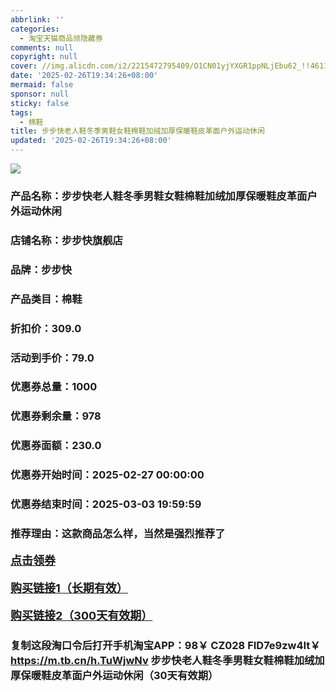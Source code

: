 ```yaml
---
abbrlink: ''
categories:
  - 淘宝天猫商品领隐藏券
comments: null
copyright: null
cover: //img.alicdn.com/i2/2215472795409/O1CN01yjYXGR1ppNLjEbu62_!!4611686018427383569-0-item_pic.jpg
date: '2025-02-26T19:34:26+08:00'
mermaid: false
sponsor: null
sticky: false
tags:
  - 棉鞋
title: 步步快老人鞋冬季男鞋女鞋棉鞋加绒加厚保暖鞋皮革面户外运动休闲
updated: '2025-02-26T19:34:26+08:00'
--- 
```


![](//img.alicdn.com/i2/2215472795409/O1CN01yjYXGR1ppNLjEbu62_!!4611686018427383569-0-item_pic.jpg)

### 产品名称：步步快老人鞋冬季男鞋女鞋棉鞋加绒加厚保暖鞋皮革面户外运动休闲
### 店铺名称：步步快旗舰店
### 品牌：步步快
### 产品类目：棉鞋
### 折扣价：309.0
### 活动到手价：79.0
### 优惠券总量：1000
### 优惠券剩余量：978
### 优惠券面额：230.0
### 优惠券开始时间：2025-02-27 00:00:00	
### 优惠券结束时间：2025-03-03 19:59:59	
### 推荐理由：这款商品怎么样，当然是强烈推荐了

<p style="font-size: 18px; font-weight: bold;">
  <a href="https://uland.taobao.com/coupon/edetail?e=BaJIRvM%2Fq7%2BlhHvvyUNXZfh8CuWt5YH5OVuOuRD5gLJMmdsrkidbOWBzzpT26idJPWQKA5zYZ4SIQIxAsEQPqwtG1rxdXF2TWD6XdPCZeExueY%2Bn%2BWocWRC6tYzgvFYeka1SO3kx38HyMW3eIAWKRa6LeGhgJY%2B%2F7NjcxRIBfQbVM%2Fe4LpP7Oq9ple94x%2FzCccVB%2BroXKc1sWufv49w3qhys3sPrR9YQl9JUUlFRIV%2BKKoz%2FahSTdjW6CW2SaWtRHsHfkY5nVlAaQcAM%2Fbtha0AfCGVVAthMZxWPS06WTf16yT1iTBrcQOg3sNMrxPKTflrO1AnGhWGxfCnjenKqnEwNBUbTsArs&traceId=0b515d4517407227641888116d126c&union_lens=lensId%3AOPT%401740722778%40215032de_0db9_1954b29b244_35ad%4001%40eyJmbG9vcklkIjo3MzM1NH0ie" target="_blank">点击领券</a>
</p>
<p style="font-size: 18px; font-weight: bold;">
  <a href="https://s.click.taobao.com/t?e=m%3D2%26s%3D1oaTe7dRegJw4vFB6t2Z2ueEDrYVVa64K7Vc7tFgwiHjf2vlNIV67uW8xal2bDKcPfl2ZNdwIln3ID%2FV1RqsF4wnCJeELi4I%2FIEn%2BS1IjHAB0ghlTd7WlZVm%2FOAUUFw71qrpxiwMoCNxc1AtbZGVSyPVKtmvL5BdSxzV6qYyYVTNEPXytV9ALoS4zvCRUrqugRbTZRyk9%2BszzwHDuiwxVpVPSxCM3f4519GyiO2seAmNHMuvzTn5tOYGzMIFtVMAfopUxOyiCulP7qa1tU3ZgS3jKrSQZrKg2Ri9Bm4jDHegZ4hAvgWL0VXVkwElObzF%2F%2FlZn61G9xIhhQs2DjqgEA%3D%3D" target="_blank">购买链接1（长期有效）</a>
</p>
<p style="font-size: 18px; font-weight: bold;">
  <a href="https://s.click.taobao.com/kMIIRYs" target="_blank">购买链接2（300天有效期）</a>
</p>

### 复制这段淘口令后打开手机淘宝APP：98￥ CZ028 FID7e9zw4It￥ https://m.tb.cn/h.TuWjwNv  步步快老人鞋冬季男鞋女鞋棉鞋加绒加厚保暖鞋皮革面户外运动休闲（30天有效期）

